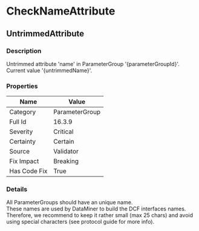 ﻿---  
uid: Validator_16_3_9  
---

# CheckNameAttribute

## UntrimmedAttribute

### Description

Untrimmed attribute 'name' in ParameterGroup '{parameterGroupId}'. Current value '{untrimmedName}'.

### Properties

| Name         | Value          |
| ------------ | -------------- |
| Category     | ParameterGroup |
| Full Id      | 16.3.9         |
| Severity     | Critical       |
| Certainty    | Certain        |
| Source       | Validator      |
| Fix Impact   | Breaking       |
| Has Code Fix | True           |

### Details

All ParameterGroups should have an unique name.  
These names are used by DataMiner to build the DCF interfaces names. Therefore, we recommend to keep it rather small (max 25 chars) and avoid using special characters (see protocol guide for more info).
